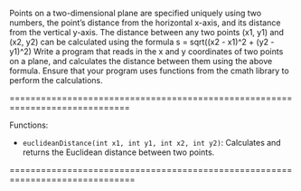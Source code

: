 Points on a two-dimensional plane are specified uniquely using two numbers, the
point’s distance from the horizontal x-axis, and its distance from the vertical y-axis.
The distance between any two points (x1, y1) and (x2, y2) can be calculated using
the formula
s = sqrt((x2 - x1)^2 + (y2 - y1)^2)
Write a program that reads in the x and y coordinates of two points on a plane, and
calculates the distance between them using the above formula.
Ensure that your program uses functions from the cmath library to perform the
calculations.

=============================================================================

Functions:
- `euclideanDistance(int x1, int y1, int x2, int y2)`:
  Calculates and returns the Euclidean distance between two points.

==============================================================================